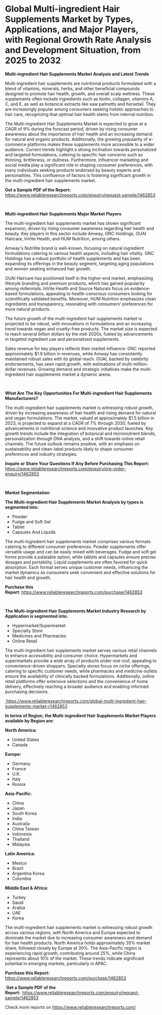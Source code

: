 <p><h1>Global Multi-ingredient Hair Supplements Market by Types, Applications, and Major Players, with Regional Growth Rate Analysis and Development Situation, from 2025 to 2032</h1></p><p><strong>Multi-ingredient Hair Supplements Market Analysis and Latest Trends</strong></p>
<p><p>Multi-ingredient hair supplements are nutritional products formulated with a blend of vitamins, minerals, herbs, and other beneficial compounds designed to promote hair health, growth, and overall scalp wellness. These supplements often include ingredients such as biotin, collagen, vitamins A, C, and E, as well as botanical extracts like saw palmetto and horsetail. They are increasingly popular among consumers seeking holistic approaches to hair care, recognizing that optimal hair health stems from internal nutrition.</p><p>The Multi-ingredient Hair Supplements Market is expected to grow at a CAGR of 9% during the forecast period, driven by rising consumer awareness about the importance of hair health and an increasing demand for natural and organic products. Additionally, the growing popularity of e-commerce platforms makes these supplements more accessible to a wider audience. Current trends highlight a strong inclination towards personalized and targeted formulations, catering to specific hair concerns such as thinning, brittleness, or dullness. Furthermore, influencer marketing and social media play a significant role in shaping consumer preferences, with many individuals seeking products endorsed by beauty experts and personalities. This confluence of factors is fostering significant growth in the multi-ingredient hair supplements market.</p></p>
<p><strong>Get a Sample PDF of the Report:&nbsp;</strong> <a href="https://www.reliableresearchreports.com/enquiry/request-sample/1462853?utm_campaign=3079&utm_medium=2&utm_source=Github&utm_content=ia&utm_term=05042025&utm_id=multi-ingredient-hair-supplements">https://www.reliableresearchreports.com/enquiry/request-sample/1462853</a></p>
<p>&nbsp;</p>
<p><strong>Multi-ingredient Hair Supplements Major Market Players</strong></p>
<p><p>The multi-ingredient hair supplements market has shown significant expansion, driven by rising consumer awareness regarding hair health and beauty. Key players in this sector include Amway, GNC Holdings, OUAI Haircare, InVite Health, and HUM Nutrition, among others. </p><p>Amway's Nutrilite brand is well-known, focusing on natural ingredient formulations catering to various health aspects, including hair vitality. GNC Holdings has a robust portfolio of health supplements and has been expanding its offerings in the beauty segment, targeting aging populations and women seeking enhanced hair growth. </p><p>OUAI Haircare has positioned itself in the higher-end market, emphasizing lifestyle branding and premium products, which has gained popularity among millennials. InVite Health and Source Naturals focus on evidence-based formulations, appealing to health-conscious consumers looking for scientifically validated benefits. Moreover, HUM Nutrition emphasizes clean ingredients and transparency, resonating with consumers’ preferences for more natural products.</p><p>The future growth of the multi-ingredient hair supplements market is projected to be robust, with innovations in formulations and an increasing trend towards vegan and cruelty-free products. The market size is expected to reach several billion dollars by the mid-2020s, fueled by advancements in targeted ingredient use and personalized supplements. </p><p>Sales revenue for key players reflects their market influence: GNC reported approximately $1.9 billion in revenues, while Amway has consistently maintained robust sales with its global reach. OUAI, backed by celebrity endorsements, has seen rapid growth, with estimations of multi-million-dollar revenues. Growing demand and strategic initiatives make the multi-ingredient hair supplements market a dynamic arena.</p></p>
<p>&nbsp;</p>
<p><strong>What Are The Key Opportunities For Multi-ingredient Hair Supplements Manufacturers?</strong></p>
<p><p>The multi-ingredient hair supplements market is witnessing robust growth, driven by increasing awareness of hair health and rising demand for natural and vegan formulations. The market, valued at approximately $1.5 billion in 2023, is projected to expand at a CAGR of 7% through 2030, fueled by advancements in nutritional science and innovative product launches. Key growth trends include the integration of botanical and micronutrient blends, personalization through DNA analysis, and a shift towards online retail channels. The future outlook remains positive, with an emphasis on sustainability and clean-label products likely to shape consumer preferences and industry strategies.</p></p>
<p><strong>Inquire or Share Your Questions If Any Before Purchasing This Report:</strong> <a href="https://www.reliableresearchreports.com/enquiry/pre-order-enquiry/1462853?utm_campaign=3079&utm_medium=2&utm_source=Github&utm_content=ia&utm_term=05042025&utm_id=multi-ingredient-hair-supplements">https://www.reliableresearchreports.com/enquiry/pre-order-enquiry/1462853</a></p>
<p>&nbsp;</p>
<p><strong>Market Segmentation</strong></p>
<p><strong>The Multi-ingredient Hair Supplements Market Analysis by types is segmented into:</strong></p>
<p><ul><li>Powder</li><li>Fudge and Soft Gel</li><li>Tablet</li><li>Capsules And Liquids</li></ul></p>
<p><p>The multi-ingredient hair supplements market comprises various formats catering to different consumer preferences. Powder supplements offer versatile usage and can be easily mixed with beverages. Fudge and soft gel forms provide a palatable option, while tablets and capsules ensure precise dosages and portability. Liquid supplements are often favored for quick absorption. Each format serves unique customer needs, influencing the market dynamics as consumers seek convenient and effective solutions for hair health and growth.</p></p>
<p><strong>Purchase this Report:&nbsp;</strong><a href="https://www.reliableresearchreports.com/purchase/1462853?utm_campaign=3079&utm_medium=2&utm_source=Github&utm_content=ia&utm_term=05042025&utm_id=multi-ingredient-hair-supplements">https://www.reliableresearchreports.com/purchase/1462853</a></p>
<p>&nbsp;</p>
<p><strong>The Multi-ingredient Hair Supplements Market Industry Research by Application is segmented into:</strong></p>
<p><ul><li>Hypermarket/Supermarket</li><li>Specialty Store</li><li>Medicines and Pharmacies</li><li>Online Retail</li></ul></p>
<p><p>The multi-ingredient hair supplements market serves various retail channels to enhance accessibility and consumer choice. Hypermarkets and supermarkets provide a wide array of products under one roof, appealing to convenience-driven shoppers. Specialty stores focus on niche offerings, catering to specific customer needs, while pharmacies and medicine outlets ensure the availability of clinically backed formulations. Additionally, online retail platforms offer extensive selections and the convenience of home delivery, effectively reaching a broader audience and enabling informed purchasing decisions.</p></p>
<p><a href="https://www.reliableresearchreports.com/global-multi-ingredient-hair-supplements-market-r1462853?utm_campaign=3079&utm_medium=2&utm_source=Github&utm_content=ia&utm_term=05042025&utm_id=multi-ingredient-hair-supplements">&nbsp;https://www.reliableresearchreports.com/global-multi-ingredient-hair-supplements-market-r1462853</a></p>
<p><strong>In terms of Region, the Multi-ingredient Hair Supplements Market Players available by Region are:</strong></p>
<p>
    <p> <strong> North America: </strong>
        <ul>
            <li>United States</li>
            <li>Canada</li>
        </ul>
        </p> 
    <p> <strong> Europe: </strong>
        <ul>
            <li>Germany</li>
            <li>France</li>
            <li>U.K.</li>
            <li>Italy</li>
            <li>Russia</li>
        </ul>
        </p> 
    <p> <strong> Asia-Pacific: </strong>
        <ul>
            <li>China</li>
            <li>Japan</li>
            <li>South Korea</li>
            <li>India</li>
            <li>Australia</li>
            <li>China Taiwan</li>
            <li>Indonesia</li>
            <li>Thailand</li>
            <li>Malaysia</li>
        </ul>
        </p> 
    <p> <strong> Latin America: </strong>
        <ul>
            <li>Mexico</li>
            <li>Brazil</li>
            <li>Argentina Korea</li>
            <li>Colombia</li>
        </ul>
        </p> 
    <p> <strong> Middle East & Africa: </strong>
        <ul>
            <li>Turkey</li>
            <li>Saudi</li>
            <li>Arabia</li>
            <li>UAE</li>
            <li>Korea</li>
        </ul>
    </p>
    </p>
<p><p>The multi-ingredient hair supplements market is witnessing robust growth across various regions, with North America and Europe expected to dominate the market due to increasing consumer awareness and demand for hair health products. North America holds approximately 35% market share, followed closely by Europe at 30%. The Asia-Pacific region is experiencing rapid growth, contributing around 25%, while China represents about 10% of the market. These trends indicate significant potential in emerging markets, particularly in APAC.</p></p>
<p><strong>Purchase this Report: </strong><a href="https://www.reliableresearchreports.com/purchase/1462853?utm_campaign=3079&utm_medium=2&utm_source=Github&utm_content=ia&utm_term=05042025&utm_id=multi-ingredient-hair-supplements">https://www.reliableresearchreports.com/purchase/1462853</a></p>
<p>&nbsp;<strong>Get a Sample PDF of the Report:&nbsp;&nbsp;</strong><a href="https://www.reliableresearchreports.com/enquiry/request-sample/1462853?utm_campaign=3079&utm_medium=2&utm_source=Github&utm_content=ia&utm_term=05042025&utm_id=multi-ingredient-hair-supplements">https://www.reliableresearchreports.com/enquiry/request-sample/1462853</a></p>
<p><strong></strong></p>
<p>Check more reports on <a href="https://www.reliableresearchreports.com/?utm_campaign=3079&utm_medium=2&utm_source=Github&utm_content=ia&utm_term=05042025&utm_id=multi-ingredient-hair-supplements">https://www.reliableresearchreports.com/</a></p>